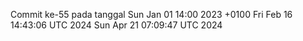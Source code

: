 Commit ke-55 pada tanggal Sun Jan 01 14:00 2023 +0100
Fri Feb 16 14:43:06 UTC 2024
Sun Apr 21 07:09:47 UTC 2024

